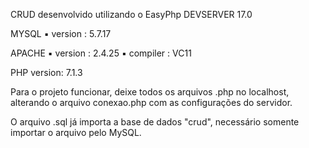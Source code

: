 CRUD desenvolvido utilizando o EasyPhp DEVSERVER 17.0

MYSQL
▪ version : 5.7.17

APACHE
▪ version : 2.4.25
▪ compiler : VC11

PHP version: 7.1.3

Para o projeto funcionar, deixe todos os arquivos .php no localhost, alterando o arquivo conexao.php com as configurações do servidor. 

O arquivo .sql já importa a base de dados "crud", necessário somente importar o arquivo pelo MySQL.
